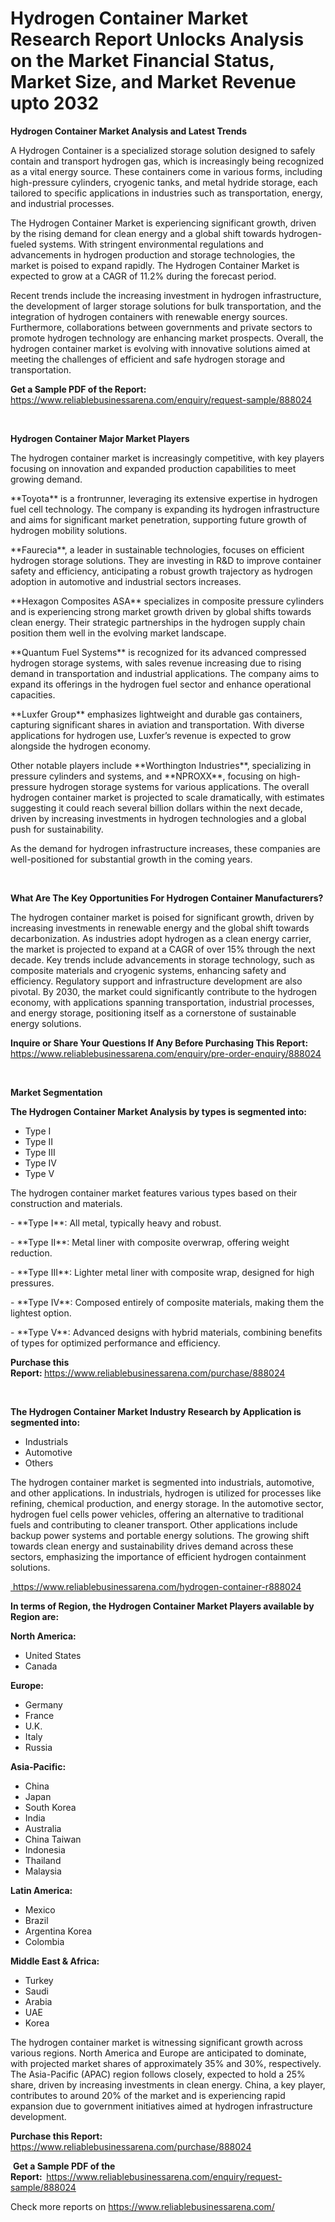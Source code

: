 <p><h1>Hydrogen Container Market Research Report Unlocks Analysis on the Market Financial Status, Market Size, and Market Revenue upto 2032</h1></p><p><strong>Hydrogen Container Market Analysis and Latest Trends</strong></p>
<p><p>A Hydrogen Container is a specialized storage solution designed to safely contain and transport hydrogen gas, which is increasingly being recognized as a vital energy source. These containers come in various forms, including high-pressure cylinders, cryogenic tanks, and metal hydride storage, each tailored to specific applications in industries such as transportation, energy, and industrial processes.</p><p>The Hydrogen Container Market is experiencing significant growth, driven by the rising demand for clean energy and a global shift towards hydrogen-fueled systems. With stringent environmental regulations and advancements in hydrogen production and storage technologies, the market is poised to expand rapidly. The Hydrogen Container Market is expected to grow at a CAGR of 11.2% during the forecast period. </p><p>Recent trends include the increasing investment in hydrogen infrastructure, the development of larger storage solutions for bulk transportation, and the integration of hydrogen containers with renewable energy sources. Furthermore, collaborations between governments and private sectors to promote hydrogen technology are enhancing market prospects. Overall, the hydrogen container market is evolving with innovative solutions aimed at meeting the challenges of efficient and safe hydrogen storage and transportation.</p></p>
<p><strong>Get a Sample PDF of the Report:&nbsp;</strong> <a href="https://www.reliablebusinessarena.com/enquiry/request-sample/888024?utm_campaign=2341&utm_medium=2&utm_source=Github&utm_content=ia&utm_term=13022025&utm_id=hydrogen-container">https://www.reliablebusinessarena.com/enquiry/request-sample/888024</a></p>
<p>&nbsp;</p>
<p><strong>Hydrogen Container Major Market Players</strong></p>
<p><p>The hydrogen container market is increasingly competitive, with key players focusing on innovation and expanded production capabilities to meet growing demand. </p><p>**Toyota** is a frontrunner, leveraging its extensive expertise in hydrogen fuel cell technology. The company is expanding its hydrogen infrastructure and aims for significant market penetration, supporting future growth of hydrogen mobility solutions.</p><p>**Faurecia**, a leader in sustainable technologies, focuses on efficient hydrogen storage solutions. They are investing in R&D to improve container safety and efficiency, anticipating a robust growth trajectory as hydrogen adoption in automotive and industrial sectors increases.</p><p>**Hexagon Composites ASA** specializes in composite pressure cylinders and is experiencing strong market growth driven by global shifts towards clean energy. Their strategic partnerships in the hydrogen supply chain position them well in the evolving market landscape.</p><p>**Quantum Fuel Systems** is recognized for its advanced compressed hydrogen storage systems, with sales revenue increasing due to rising demand in transportation and industrial applications. The company aims to expand its offerings in the hydrogen fuel sector and enhance operational capacities.</p><p>**Luxfer Group** emphasizes lightweight and durable gas containers, capturing significant shares in aviation and transportation. With diverse applications for hydrogen use, Luxfer’s revenue is expected to grow alongside the hydrogen economy.</p><p>Other notable players include **Worthington Industries**, specializing in pressure cylinders and systems, and **NPROXX**, focusing on high-pressure hydrogen storage systems for various applications. The overall hydrogen container market is projected to scale dramatically, with estimates suggesting it could reach several billion dollars within the next decade, driven by increasing investments in hydrogen technologies and a global push for sustainability. </p><p>As the demand for hydrogen infrastructure increases, these companies are well-positioned for substantial growth in the coming years.</p></p>
<p>&nbsp;</p>
<p><strong>What Are The Key Opportunities For Hydrogen Container Manufacturers?</strong></p>
<p><p>The hydrogen container market is poised for significant growth, driven by increasing investments in renewable energy and the global shift towards decarbonization. As industries adopt hydrogen as a clean energy carrier, the market is projected to expand at a CAGR of over 15% through the next decade. Key trends include advancements in storage technology, such as composite materials and cryogenic systems, enhancing safety and efficiency. Regulatory support and infrastructure development are also pivotal. By 2030, the market could significantly contribute to the hydrogen economy, with applications spanning transportation, industrial processes, and energy storage, positioning itself as a cornerstone of sustainable energy solutions.</p></p>
<p><strong>Inquire or Share Your Questions If Any Before Purchasing This Report:</strong> <a href="https://www.reliablebusinessarena.com/enquiry/pre-order-enquiry/888024?utm_campaign=2341&utm_medium=2&utm_source=Github&utm_content=ia&utm_term=13022025&utm_id=hydrogen-container">https://www.reliablebusinessarena.com/enquiry/pre-order-enquiry/888024</a></p>
<p>&nbsp;</p>
<p><strong>Market Segmentation</strong></p>
<p><strong>The Hydrogen Container Market Analysis by types is segmented into:</strong></p>
<p><ul><li>Type I</li><li>Type II</li><li>Type III</li><li>Type IV</li><li>Type V</li></ul></p>
<p><p>The hydrogen container market features various types based on their construction and materials. </p><p>- **Type I**: All metal, typically heavy and robust.</p><p>- **Type II**: Metal liner with composite overwrap, offering weight reduction. </p><p>- **Type III**: Lighter metal liner with composite wrap, designed for high pressures. </p><p>- **Type IV**: Composed entirely of composite materials, making them the lightest option. </p><p>- **Type V**: Advanced designs with hybrid materials, combining benefits of types for optimized performance and efficiency.</p></p>
<p><strong>Purchase this Report:&nbsp;</strong><a href="https://www.reliablebusinessarena.com/purchase/888024?utm_campaign=2341&utm_medium=2&utm_source=Github&utm_content=ia&utm_term=13022025&utm_id=hydrogen-container">https://www.reliablebusinessarena.com/purchase/888024</a></p>
<p>&nbsp;</p>
<p><strong>The Hydrogen Container Market Industry Research by Application is segmented into:</strong></p>
<p><ul><li>Industrials</li><li>Automotive</li><li>Others</li></ul></p>
<p><p>The hydrogen container market is segmented into industrials, automotive, and other applications. In industrials, hydrogen is utilized for processes like refining, chemical production, and energy storage. In the automotive sector, hydrogen fuel cells power vehicles, offering an alternative to traditional fuels and contributing to cleaner transport. Other applications include backup power systems and portable energy solutions. The growing shift towards clean energy and sustainability drives demand across these sectors, emphasizing the importance of efficient hydrogen containment solutions.</p></p>
<p><a href="https://www.reliablebusinessarena.com/hydrogen-container-r888024?utm_campaign=2341&utm_medium=2&utm_source=Github&utm_content=ia&utm_term=13022025&utm_id=hydrogen-container">&nbsp;https://www.reliablebusinessarena.com/hydrogen-container-r888024</a></p>
<p><strong>In terms of Region, the Hydrogen Container Market Players available by Region are:</strong></p>
<p>
    <p> <strong> North America: </strong>
        <ul>
            <li>United States</li>
            <li>Canada</li>
        </ul>
        </p> 
    <p> <strong> Europe: </strong>
        <ul>
            <li>Germany</li>
            <li>France</li>
            <li>U.K.</li>
            <li>Italy</li>
            <li>Russia</li>
        </ul>
        </p> 
    <p> <strong> Asia-Pacific: </strong>
        <ul>
            <li>China</li>
            <li>Japan</li>
            <li>South Korea</li>
            <li>India</li>
            <li>Australia</li>
            <li>China Taiwan</li>
            <li>Indonesia</li>
            <li>Thailand</li>
            <li>Malaysia</li>
        </ul>
        </p> 
    <p> <strong> Latin America: </strong>
        <ul>
            <li>Mexico</li>
            <li>Brazil</li>
            <li>Argentina Korea</li>
            <li>Colombia</li>
        </ul>
        </p> 
    <p> <strong> Middle East & Africa: </strong>
        <ul>
            <li>Turkey</li>
            <li>Saudi</li>
            <li>Arabia</li>
            <li>UAE</li>
            <li>Korea</li>
        </ul>
    </p>
    </p>
<p><p>The hydrogen container market is witnessing significant growth across various regions. North America and Europe are anticipated to dominate, with projected market shares of approximately 35% and 30%, respectively. The Asia-Pacific (APAC) region follows closely, expected to hold a 25% share, driven by increasing investments in clean energy. China, a key player, contributes to around 20% of the market and is experiencing rapid expansion due to government initiatives aimed at hydrogen infrastructure development.</p></p>
<p><strong>Purchase this Report: </strong><a href="https://www.reliablebusinessarena.com/purchase/888024?utm_campaign=2341&utm_medium=2&utm_source=Github&utm_content=ia&utm_term=13022025&utm_id=hydrogen-container">https://www.reliablebusinessarena.com/purchase/888024</a></p>
<p>&nbsp;<strong>Get a Sample PDF of the Report:&nbsp;&nbsp;</strong><a href="https://www.reliablebusinessarena.com/enquiry/request-sample/888024?utm_campaign=2341&utm_medium=2&utm_source=Github&utm_content=ia&utm_term=13022025&utm_id=hydrogen-container">https://www.reliablebusinessarena.com/enquiry/request-sample/888024</a></p>
<p><strong></strong></p>
<p>Check more reports on <a href="https://www.reliablebusinessarena.com/?utm_campaign=2341&utm_medium=2&utm_source=Github&utm_content=ia&utm_term=13022025&utm_id=hydrogen-container">https://www.reliablebusinessarena.com/</a></p>